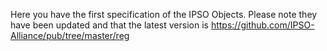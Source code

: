 Here you have the first specification of the IPSO Objects.
Please note they have been updated and that the latest version is <https://github.com/IPSO-Alliance/pub/tree/master/reg>
